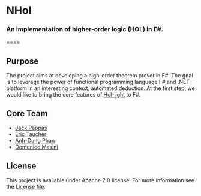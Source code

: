 # NHol

### An implementation of higher-order logic (HOL) in F#.

====

## Purpose
The project aims at developing a high-order theorem prover in F#. The goal is to leverage the power of functional programming language F# and .NET platform in an interesting context, automated deduction. At the first step, we would like to bring the core features of [Hol-light](https://code.google.com/p/hol-light/) to F#.

## Core Team
 - [Jack Pappas](https://github.com/jack-pappas)
 - [Eric Taucher](https://github.com/EricGT)
 - [Anh-Dung Phan](https://github.com/dungpa) 
 - [Domenico Masini](https://github.com/domasin)

## License
This project is available under Apache 2.0 license. 
For more information see the [License file](LICENSE.txt).
